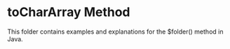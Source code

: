 # toCharArray Method

This folder contains examples and explanations for the $folder() method in Java.
